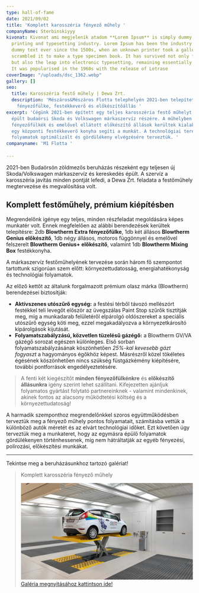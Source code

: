 ```yaml
---
type: hall-of-fame
date: 2021/09/02
title: 'Komplett karosszéria fényező műhely '
companyName: Sterbinskiyyy
kivonat: Kivonat ami megjelenik atadom **Lorem Ipsum** is simply dummy text of the
  printing and typesetting industry. Lorem Ipsum has been the industry's standard
  dummy text ever since the 1500s, when an unknown printer took a galley of type and
  scrambled it to make a type specimen book. It has survived not only five centuries,
  but also the leap into electronic typesetting, remaining essentially unchanged.
  It was popularised in the 1960s with the release of Letrase
coverImage: "/uploads/dsc_1362.webp"
gallery: []
seo:
  title: Karosszéria festő műhely | Dewa Zrt.
  description: 'Mészáros&Mészáros Flotta telephelyén 2021-ben telepített Blowtherm
    fényezőfülke, festékkeverő és előkészítőállás '
excerpt: 'Cégünk 2021-ben épített egy teljes karosszéria festő műhelyt az újonnan
  épült budaörsi Skoda és Volkswagen márkaszervíz részére. A műhelyben különböző méretű
  fényezőfülkék és emelővel ellátott előkészítő állások kerültek kialakításra, valamint
  egy központi festékkeverő konyha segíti a munkát. A technológiai teret a festési
  folyamatok optimálizált és gördülékeny elvégzésére terveztük. '
companyname: 'M1 Flotta '

---
```

2021-ben Budaörsön zöldmezős beruházás részeként egy teljesen új Skoda/Volkswagen márkaszervíz és kereskedés épült. A szervíz a karosszéria javítás minden pontját lefedi, a Dewa Zrt. feladata a festőműhely megtervezése és megvalósítása volt.

## Komplett festőműhely, prémium kiépítésben

Megrendelőnk igénye egy teljes, minden részfeladat megoldására képes munkatér volt. Ennek megfelelően az alábbi berendezések kerültek telepítésre: 2db **Blowtherm Extra fényezőfülke**, 1db két állásos **Blowtherm Genius előkészítő**, 1db négy állásos, motoros függönnyel és emelővel felszerelt **Blowtherm Genius+ előkészítő**, valamint 1db **Blowtherm Mixing Box** festékkonyha.

A márkaszervíz festőműhelyének tervezése során három fő  szempontot tartottunk szigorúan szem előtt: környezettudatosság, energiahatékonyság és technológiai folyamatok.

Az előző kettőt az általunk forgalmazott prémium olasz márka (Blowtherm) berendezései biztosítják:

* **Aktívszenes utószűrő egység:** a festési térből távozó mellészórt festékkel teli levegőt először az üvegszálas Paint Stop szűrők tisztítják meg, míg a munkadarab felületéről elpárolgó oldószereket a speciális utószűrő egység köti meg, ezzel megakadályozva a környezetkárosító kipárolgások kijutását.
* **Folyamatszabályzású, közvetlen tüzelésű gázégő:** a Blowtherm GV/VA gázégő sorozat egészen különleges. Első sorban folyamatszabályzásának köszönhetően _25%-kal kevesebb gázt fogyaszt_ a hagyományos égőkhöz képest. Másrészről közel tökéletes égésének köszönhetően nincs szükség füstgázkémény kiépítésére, további pontforrások engedélyeztetésére.

> A fenti két kiegészítőt **minden fényezőfülkénkre** és **előkészítő állásunkra** igény szerint lehet szállítani. Kifejezetten ajánljuk folyamatos gyártást folytató partnereinknek - valamint mindenkinek, akinek fontos az alacsony működtetési költség és a környezettudatoság!

A harmadik szemponthoz megrendelőnkkel szoros együttműködésben terveztük meg a fényező műhely pontos folyamatait, számításba vettük a különböző autók méretét és az elvárt technológiai időket. Ezt követően úgy terveztük meg a munkateret, hogy az egymásra épülő folyamatok gördülékenyen történhessenek, míg nem hátráltatják az egyéb fényezési, polírozási, előkészítési munkákat.

***

Tekintse meg a beruházásunkhoz tartozó galériat!

> Komplett karosszéria fényező műhely
>
> ![](/public/uploads/img_20220530_114641.webp "Pneumatikus emelő")[Galéria megnyitásához kattintson ide!](/referenciak/komplett-auto-karosszeria-fenyezo-muhely "Komplett fényező műhely")